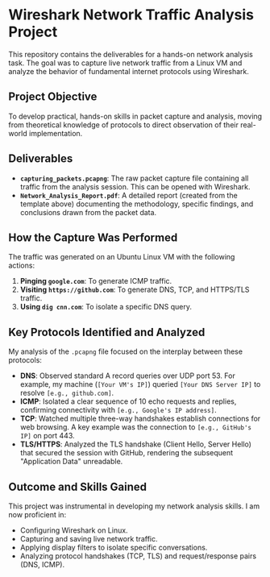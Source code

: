 # Wireshark Network Traffic Analysis Project

This repository contains the deliverables for a hands-on network analysis task. The goal was to capture live network traffic from a Linux VM and analyze the behavior of fundamental internet protocols using Wireshark.

## Project Objective

To develop practical, hands-on skills in packet capture and analysis, moving from theoretical knowledge of protocols to direct observation of their real-world implementation.

## Deliverables

*   **`capturing_packets.pcapng`**: The raw packet capture file containing all traffic from the analysis session. This can be opened with Wireshark.
*   **`Network_Analysis_Report.pdf`**: A detailed report (created from the template above) documenting the methodology, specific findings, and conclusions drawn from the packet data.

## How the Capture Was Performed

The traffic was generated on an Ubuntu Linux VM with the following actions:

1.  **Pinging `google.com`**: To generate ICMP traffic.
2.  **Visiting `https://github.com`**: To generate DNS, TCP, and HTTPS/TLS traffic.
3.  **Using `dig cnn.com`**: To isolate a specific DNS query.

## Key Protocols Identified and Analyzed

My analysis of the `.pcapng` file focused on the interplay between these protocols:

*   **DNS**: Observed standard A record queries over UDP port 53. For example, my machine (`[Your VM's IP]`) queried `[Your DNS Server IP]` to resolve `[e.g., github.com]`.
*   **ICMP**: Isolated a clear sequence of 10 echo requests and replies, confirming connectivity with `[e.g., Google's IP address]`.
*   **TCP**: Watched multiple three-way handshakes establish connections for web browsing. A key example was the connection to `[e.g., GitHub's IP]` on port 443.
*   **TLS/HTTPS**: Analyzed the TLS handshake (Client Hello, Server Hello) that secured the session with GitHub, rendering the subsequent "Application Data" unreadable.

## Outcome and Skills Gained

This project was instrumental in developing my network analysis skills. I am now proficient in:
*   Configuring Wireshark on Linux.
*   Capturing and saving live network traffic.
*   Applying display filters to isolate specific conversations.
*   Analyzing protocol handshakes (TCP, TLS) and request/response pairs (DNS, ICMP).
